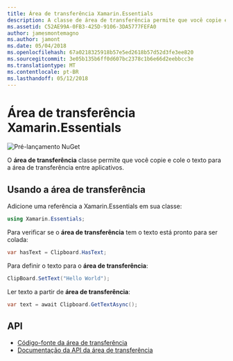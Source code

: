 ```yaml
---
title: Área de transferência Xamarin.Essentials
description: A classe de área de transferência permite que você copie e cole o texto para a área de transferência entre aplicativos.
ms.assetid: C52AE99A-0FB3-425D-9106-3DA5777FEFA0
author: jamesmontemagno
ms.author: jamont
ms.date: 05/04/2018
ms.openlocfilehash: 67a0218325918b57e5ed2618b57d52d3fe3ee820
ms.sourcegitcommit: 3e05b135b6ff0d607bc2378c1b6e66d2eebbcc3e
ms.translationtype: MT
ms.contentlocale: pt-BR
ms.lasthandoff: 05/12/2018
---
```

# <a name="xamarinessentials-clipboard"></a>Área de transferência Xamarin.Essentials

![Pré-lançamento NuGet](~/media/shared/pre-release.png)

O **área de transferência** classe permite que você copie e cole o texto para a área de transferência entre aplicativos.

## <a name="using-clipboard"></a>Usando a área de transferência

Adicione uma referência a Xamarin.Essentials em sua classe:

```csharp
using Xamarin.Essentials;
```

Para verificar se o **área de transferência** tem o texto está pronto para ser colada:

```csharp
var hasText = Clipboard.HasText;
```

Para definir o texto para o **área de transferência**:

```csharp
ClipBoard.SetText("Hello World");
```

Ler texto a partir de **área de transferência**:

```csharp
var text = await Clipboard.GetTextAsync();
```

## <a name="api"></a>API

- [Código-fonte da área de transferência](https://github.com/xamarin/Essentials/tree/master/Xamarin.Essentials/Clipboard)
- [Documentação da API da área de transferência](xref:Xamarin.Essentials.Clipboard)
